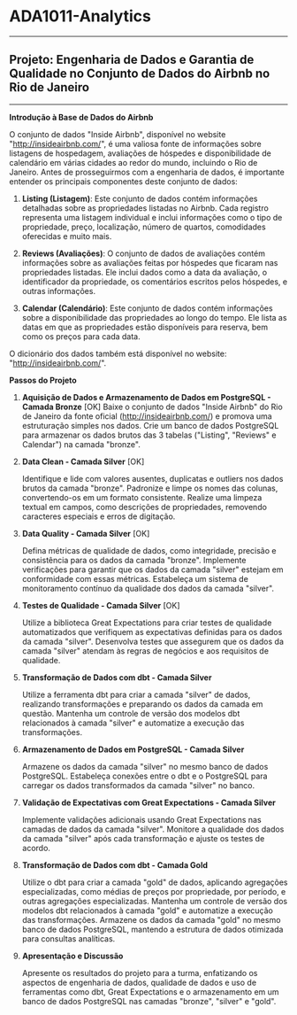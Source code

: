 # ADA1011-Analytics
-----

## Projeto: Engenharia de Dados e Garantia de Qualidade no Conjunto de Dados do Airbnb no Rio de Janeiro

-----

**Introdução à Base de Dados do Airbnb**


O conjunto de dados "Inside Airbnb", disponível no website "http://insideairbnb.com/", é uma valiosa fonte de informações sobre listagens de hospedagem, avaliações de hóspedes e disponibilidade de calendário em várias cidades ao redor do mundo, incluindo o Rio de Janeiro. Antes de prosseguirmos com a engenharia de dados, é importante entender os principais componentes deste conjunto de dados:

  1. **Listing (Listagem)**: Este conjunto de dados contém informações detalhadas sobre as propriedades listadas no Airbnb. Cada registro representa uma listagem individual e inclui informações como o tipo de propriedade, preço, localização, número de quartos, comodidades oferecidas e muito mais.

  2. **Reviews (Avaliações)**: O conjunto de dados de avaliações contém informações sobre as avaliações feitas por hóspedes que ficaram nas propriedades listadas. Ele inclui dados como a data da avaliação, o identificador da propriedade, os comentários escritos pelos hóspedes, e outras informações.

  3. **Calendar (Calendário)**: Este conjunto de dados contém informações sobre a disponibilidade das propriedades ao longo do tempo. Ele lista as datas em que as propriedades estão disponíveis para reserva, bem como os preços para cada data.

O dicionário dos dados também está disponível no website: "http://insideairbnb.com/".

**Passos do Projeto**

  1. **Aquisição de Dados e Armazenamento de Dados em PostgreSQL - Camada Bronze** [OK]
    Baixe o conjunto de dados "Inside Airbnb" do Rio de Janeiro da fonte oficial (http://insideairbnb.com/) e promova uma estruturação simples nos dados.
    Crie um banco de dados PostgreSQL para armazenar os dados brutos das 3 tabelas ("Listing", "Reviews" e Calendar") na camada "bronze".


  2. **Data Clean - Camada Silver** [OK]

     Identifique e lide com valores ausentes, duplicatas e outliers nos dados brutos da camada "bronze".
     Padronize e limpe os nomes das colunas, convertendo-os em um formato consistente.
     Realize uma limpeza textual em campos, como descrições de propriedades, removendo caracteres especiais e erros de digitação.


  4. **Data Quality - Camada Silver** [OK]
     
     Defina métricas de qualidade de dados, como integridade, precisão e consistência para os dados da camada "bronze".
     Implemente verificações para garantir que os dados da camada "silver" estejam em conformidade com essas métricas.
     Estabeleça um sistema de monitoramento contínuo da qualidade dos dados da camada "silver".


  6. **Testes de Qualidade - Camada Silver** [OK]
     
        Utilize a biblioteca Great Expectations para criar testes de qualidade automatizados que verifiquem as expectativas definidas para os dados da camada "silver".
        Desenvolva testes que assegurem que os dados da camada "silver" atendam às regras de negócios e aos requisitos de qualidade.


  8. **Transformação de Dados com dbt - Camada Silver**
     
        Utilize a ferramenta dbt para criar a camada "silver" de dados, realizando transformações e preparando os dados da camada em questão.
        Mantenha um controle de versão dos modelos dbt relacionados à camada "silver" e automatize a execução das transformações.


  10. **Armazenamento de Dados em PostgreSQL - Camada Silver**
      
        Armazene os dados da camada "silver" no mesmo banco de dados PostgreSQL.
        Estabeleça conexões entre o dbt e o PostgreSQL para carregar os dados transformados da camada "silver" no banco.


  12. **Validação de Expectativas com Great Expectations - Camada Silver**
      
        Implemente validações adicionais usando Great Expectations nas camadas de dados da camada "silver".
        Monitore a qualidade dos dados da camada "silver" após cada transformação e ajuste os testes de acordo.

  14. **Transformação de Dados com dbt - Camada Gold**
      
        Utilize o dbt para criar a camada "gold" de dados, aplicando agregações especializadas, como médias de preços por propriedade, por período, e outras agregações especializadas.
        Mantenha um controle de versão dos modelos dbt relacionados à camada "gold" e automatize a execução das transformações.
        Armazene os dados da camada "gold" no mesmo banco de dados PostgreSQL, mantendo a estrutura de dados otimizada para consultas analíticas.

  16. **Apresentação e Discussão**
      
        Apresente os resultados do projeto para a turma, enfatizando os aspectos de engenharia de dados, qualidade de dados e uso de ferramentas como dbt, Great Expectations e o armazenamento em um banco de dados PostgreSQL nas camadas "bronze", "silver" e "gold".

